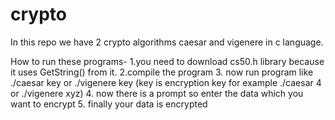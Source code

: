 # crypto
In this repo we have 2 crypto algorithms caesar and vigenere in c language.

How to run these programs-
1.you need to download cs50.h library because it uses GetString() from it.
2.compile the program 
3. now run program like ./caesar key or ./vigenere key (key is encryption key for example ./caesar 4 or ./vigenere xyz)
4. now there is a prompt so enter the data which you want to encrypt
5. finally your data is encrypted
